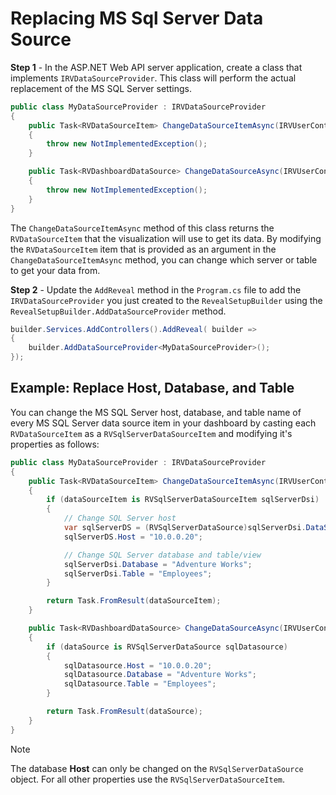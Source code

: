 # Replacing MS Sql Server Data Source

**Step 1** - In the ASP.NET Web API server application, create a class that implements `IRVDataSourceProvider`. This class will perform the actual replacement of the MS SQL Server settings. 

```cs
public class MyDataSourceProvider : IRVDataSourceProvider
{
    public Task<RVDataSourceItem> ChangeDataSourceItemAsync(IRVUserContext userContext, string dashboardId, RVDataSourceItem dataSourceItem)
    {
        throw new NotImplementedException();
    }

    public Task<RVDashboardDataSource> ChangeDataSourceAsync(IRVUserContext userContext, RVDashboardDataSource dataSource)
    {
        throw new NotImplementedException();
    }
}
```

The `ChangeDataSourceItemAsync` method of this class returns the `RVDataSourceItem` that the visualization will use to get its data. By modifying the `RVDataSourceItem` item that is provided as an argument in the `ChangeDataSourceItemAsync` method, you can change which server or table to get your data from.

**Step 2** - Update the `AddReveal` method in the `Program.cs` file to add the `IRVDataSourceProvider` you just created to the `RevealSetupBuilder` using the `RevealSetupBuilder.AddDataSourceProvider` method.

```cs
builder.Services.AddControllers().AddReveal( builder =>
{
    builder.AddDataSourceProvider<MyDataSourceProvider>();
});
```

## Example: Replace Host, Database, and Table

You can change the MS SQL Server host, database, and table name of every MS SQL Server data source item in your dashboard by casting each `RVDataSourceItem` as a `RVSqlServerDataSourceItem` and modifying it's properties as follows:

```cs
public class MyDataSourceProvider : IRVDataSourceProvider
{
    public Task<RVDataSourceItem> ChangeDataSourceItemAsync(IRVUserContext userContext, string dashboardId, RVDataSourceItem dataSourceItem)
    {
        if (dataSourceItem is RVSqlServerDataSourceItem sqlServerDsi)
        {
            // Change SQL Server host
            var sqlServerDS = (RVSqlServerDataSource)sqlServerDsi.DataSource;
            sqlServerDS.Host = "10.0.0.20";

            // Change SQL Server database and table/view
            sqlServerDsi.Database = "Adventure Works";
            sqlServerDsi.Table = "Employees";
        }

        return Task.FromResult(dataSourceItem);
    }

    public Task<RVDashboardDataSource> ChangeDataSourceAsync(IRVUserContext userContext, RVDashboardDataSource dataSource)
    {
        if (dataSource is RVSqlServerDataSource sqlDatasource)
        {
            sqlDatasource.Host = "10.0.0.20";
            sqlDatasource.Database = "Adventure Works";
            sqlDatasource.Table = "Employees";
        }

        return Task.FromResult(dataSource);
    }
}
```

> [!NOTE]
> The database **Host** can only be changed on the `RVSqlServerDataSource` object. For all other properties use the `RVSqlServerDataSourceItem`.
